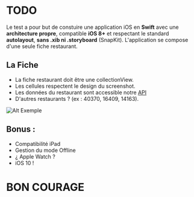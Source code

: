 
# TODO

Le test a pour but de constuire une application iOS en **Swift** avec une **architecture propre**, compatible  **iOS 8+** et respectant le standard **autolayout**, **sans .xib ni .storyboard** (SnapKit).
L'application se compose d'une seule fiche restaurant.


## La Fiche

- La fiche restaurant doit être une collectionView.
- Les cellules respectent le design du screenshot.
- Les données du restaurant sont accessible notre [API](https://api.lafourchette.com/api?key=IPHONEPRODEDCRFV&method=restaurant_get_info&id_restaurant=6861)
- D'autres restaurants ? (ex : 40370, 16409, 14163).

![Alt Exemple](https://github.com/pcolet/LF_TEST_IOS/blob/master/fiche-resto.jpg)



## Bonus :

- Compatibilité iPad
- Gestion du mode Offline
- ¿ Apple Watch ?
- iOS 10 !


# BON COURAGE
